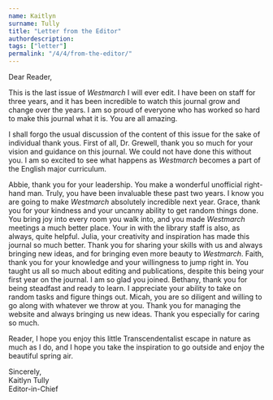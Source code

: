 ```yaml
---
name: Kaitlyn
surname: Tully
title: "Letter from the Editor"
authordescription: 
tags: ["letter"]
permalink: "/4/4/from-the-editor/"
---
```

Dear Reader,

This is the last issue of *Westmarch* I will ever edit. I have been on
staff for three years, and it has been incredible to watch this journal
grow and change over the years. I am so proud of everyone who has worked
so hard to make this journal what it is. You are all amazing.

I shall forgo the usual discussion of the content of this issue for the
sake of individual thank yous. First of all, Dr. Grewell, thank you so
much for your vision and guidance on this journal. We could not have
done this without you. I am so excited to see what happens as
*Westmarch* becomes a part of the English major curriculum.

Abbie, thank you for your leadership. You make a wonderful unofficial
right-hand man. Truly, you have been invaluable these past two years. I
know you are going to make *Westmarch* absolutely incredible next year.
Grace, thank you for your kindness and your uncanny ability to get
random things done. You bring joy into every room you walk into, and you
made *Westmarch* meetings a much better place. Your in with the library
staff is also, as always, quite helpful. Julia, your creativity and
inspiration has made this journal so much better. Thank you for sharing
your skills with us and always bringing new ideas, and for bringing even
more beauty to *Westmarch*. Faith, thank you for your knowledge and your
willingness to jump right in. You taught us all so much about editing
and publications, despite this being your first year on the journal. I
am so glad you joined. Bethany, thank you for being steadfast and ready
to learn. I appreciate your ability to take on random tasks and figure
things out. Micah, you are so diligent and willing to go along with
whatever we throw at you. Thank you for managing the website and always
bringing us new ideas. Thank you especially for caring so much.

Reader, I hope you enjoy this little Transcendentalist escape in nature
as much as I do, and I hope you take the inspiration to go outside and
enjoy the beautiful spring air.

Sincerely,\
Kaitlyn Tully\
Editor-in-Chief
